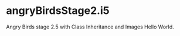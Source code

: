 # angryBirdsStage2.i5
Angry Birds stage 2.5 with Class Inheritance and Images
Hello World.
































































